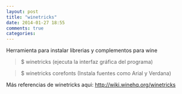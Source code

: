 ```yaml
---
layout: post
title: "winetricks"
date: 2014-01-27 18:55
comments: true
categories: 
---
```

Herramienta para instalar librerias y complementos para wine

>$ winetricks (ejecuta la interfaz gráfica del programa)

>$ winetricks corefonts (Instala fuentes como Arial y Verdana)

Más referencias de winetricks aqui: <http://wiki.winehq.org/winetricks>

